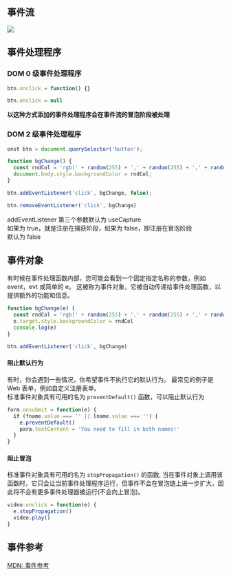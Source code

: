 ## 事件流

![](/img/javascript/event.png)

## 事件处理程序

### DOM 0 级事件处理程序

```js
btn.onclick = function() {}
```

```js
btn.onclick = null
```

**以这种方式添加的事件处理程序会在事件流的冒泡阶段被处理**

### DOM 2 级事件处理程序

```js
onst btn = document.querySelector('button');

function bgChange() {
  const rndCol = 'rgb(' + random(255) + ',' + random(255) + ',' + random(255) + ')';
  document.body.style.backgroundColor = rndCol;
}

btn.addEventListener('click', bgChange, false);
```

```js
btn.removeEventListener('click', bgChange)
```

addEventListener 第三个参数默认为 useCapture  
如果为 true，就是注册在捕获阶段，如果为 false，即注册在冒泡阶段  
默认为 false

## 事件对象

有时候在事件处理函数内部，您可能会看到一个固定指定名称的参数，例如 event，evt 或简单的 e。 这被称为事件对象，它被自动传递给事件处理函数，以提供额外的功能和信息。

```js
function bgChange(e) {
  const rndCol = 'rgb(' + random(255) + ',' + random(255) + ',' + random(255) + ')'
  e.target.style.backgroundColor = rndCol
  console.log(e)
}

btn.addEventListener('click', bgChange)
```

#### 阻止默认行为

有时，你会遇到一些情况，你希望事件不执行它的默认行为。 最常见的例子是 Web 表单，例如自定义注册表单。  
标准事件对象具有可用的名为 `preventDefault()` 函数，可以阻止默认行为

```js
form.onsubmit = function(e) {
  if (fname.value === '' || lname.value === '') {
    e.preventDefault()
    para.textContent = 'You need to fill in both names!'
  }
}
```

#### 阻止冒泡

标准事件对象具有可用的名为 `stopPropagation()` 的函数, 当在事件对象上调用该函数时，它只会让当前事件处理程序运行，但事件不会在冒泡链上进一步扩大，因此将不会有更多事件处理器被运行(不会向上冒泡)。

```js
video.onclick = function(e) {
  e.stopPropagation()
  video.play()
}
```

## 事件参考

[MDN: 事件参考](https://developer.mozilla.org/zh-CN/docs/Web/Events#%E6%A0%87%E5%87%86%E4%BA%8B%E4%BB%B6)
